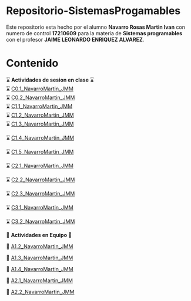 # Repositorio-SistemasProgamables
Este repositorio esta hecho por el alumno **Navarro Rosas Martin Ivan** con numero de control **17210609** para la materia de **Sistemas programables** con el profesor **JAIME LEONARDO ENRIQUEZ ALVAREZ**.

# Contenido 
:hourglass: **Actividades de sesion en clase** :hourglass:  
:hourglass: [C0.1_NavarroMartin_JMM](https://github.com/MartinNavarro17/REPOSITORIO-SISTEMAS-PROGRAMABLES/blob/master/blog/C0.1_NavarroMartin_JMM.md)  
:hourglass: [C0.2_NavarroMartin_JMM](https://github.com/MartinNavarro17/REPOSITORIO-SISTEMAS-PROGRAMABLES/blob/master/blog/C0.2_NavarroMartin_JMM.md)  
:hourglass: [C1.1_NavarroMartin_JMM](https://github.com/MartinNavarro17/REPOSITORIO-SISTEMAS-PROGRAMABLES/blob/master/blog/C1.1_MartinNavarro_JMM.md)  
:hourglass: [C1.2_NavarroMartin_JMM](https://github.com/MartinNavarro17/REPOSITORIO-SISTEMAS-PROGRAMABLES/blob/master/blog/C1.2_NavarroMartin_JMM.md)  
:hourglass: [C1.3_NavarroMartin_JMM](https://github.com/MartinNavarro17/REPOSITORIO-SISTEMAS-PROGRAMABLES/blob/master/blog/C1.3_NavarroMartin_JMM.md) 

:hourglass: [C1.4_NavarroMartin_JMM](https://github.com/MartinNavarro17/REPOSITORIO-SISTEMAS-PROGRAMABLES/blob/master/blog/C1.4_NavarroMartin_JMM.md)

:hourglass: [C1.5_NavarroMartin_JMM](https://github.com/MartinNavarro17/REPOSITORIO-SISTEMAS-PROGRAMABLES/blob/master/blog/C1.5_NavarroMartin_JMM.md) 

:hourglass: [C2.1_NavarroMartin_JMM](https://github.com/MartinNavarro17/REPOSITORIO-SISTEMAS-PROGRAMABLES/blob/master/blog/C2.1_NavarroMartin_JMM.md) 

:hourglass: [C2.2_NavarroMartin_JMM](https://github.com/MartinNavarro17/REPOSITORIO-SISTEMAS-PROGRAMABLES/blob/master/blog/C2.2_NavarroMartin_JMM.md) 

:hourglass: [C2.3_NavarroMartin_JMM](https://github.com/MartinNavarro17/REPOSITORIO-SISTEMAS-PROGRAMABLES/blob/master/blog/C2.3_NavarroMartin_JMM.md)

:hourglass: [C3.1_NavarroMartin_JMM](https://github.com/MartinNavarro17/REPOSITORIO-SISTEMAS-PROGRAMABLES/blob/master/blog/C3.1_NavarroMartin_JMM.md) 

:hourglass: [C3.2_NavarroMartin_JMM](https://github.com/MartinNavarro17/REPOSITORIO-SISTEMAS-PROGRAMABLES/blob/master/blog/C3.2_NavarroMartin_JMM.md)


 
:green_book: **Actividades en Equipo**  :green_book:

:green_book: [A1.2_NavarroMartin_JMM](https://github.com/MartinNavarro17/REPOSITORIO-SISTEMAS-PROGRAMABLES/blob/master/blog/A1.2_NavarroMartin_JMM.md) 

:green_book: [A1.3_NavarroMartin_JMM](https://github.com/MartinNavarro17/REPOSITORIO-SISTEMAS-PROGRAMABLES/blob/master/blog/A1.3_NavarroMartin_JMM.md) 

:green_book: [A1.4_NavarroMartin_JMM](https://github.com/MartinNavarro17/REPOSITORIO-SISTEMAS-PROGRAMABLES/blob/master/blog/A.1.4_NavarroMartin_JMM.md)

:green_book: [A2.1_NavarroMartin_JMM](https://github.com/MartinNavarro17/REPOSITORIO-SISTEMAS-PROGRAMABLES/blob/master/blog/A2.1_NavarroRosas_JMM.md)

:green_book: [A2.2_NavarroMartin_JMM](https://github.com/MartinNavarro17/REPOSITORIO-SISTEMAS-PROGRAMABLES/blob/master/blog/A2.2_NavarroMartin_JMM.md)